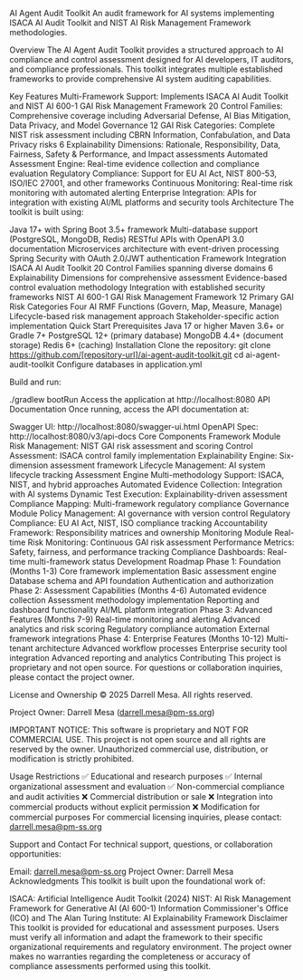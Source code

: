 AI Agent Audit Toolkit
An audit framework for AI systems implementing ISACA AI Audit Toolkit and NIST AI Risk Management Framework methodologies.

Overview
The AI Agent Audit Toolkit provides a structured approach to AI compliance and control assessment designed for AI developers, IT auditors, and compliance professionals. This toolkit integrates multiple established frameworks to provide comprehensive AI system auditing capabilities.

Key Features
Multi-Framework Support: Implements ISACA AI Audit Toolkit and NIST AI 600-1 GAI Risk Management Framework
20 Control Families: Comprehensive coverage including Adversarial Defense, AI Bias Mitigation, Data Privacy, and Model Governance
12 GAI Risk Categories: Complete NIST risk assessment including CBRN Information, Confabulation, and Data Privacy risks
6 Explainability Dimensions: Rationale, Responsibility, Data, Fairness, Safety & Performance, and Impact assessments
Automated Assessment Engine: Real-time evidence collection and compliance evaluation
Regulatory Compliance: Support for EU AI Act, NIST 800-53, ISO/IEC 27001, and other frameworks
Continuous Monitoring: Real-time risk monitoring with automated alerting
Enterprise Integration: APIs for integration with existing AI/ML platforms and security tools
Architecture
The toolkit is built using:

Java 17+ with Spring Boot 3.5+ framework
Multi-database support (PostgreSQL, MongoDB, Redis)
RESTful APIs with OpenAPI 3.0 documentation
Microservices architecture with event-driven processing
Spring Security with OAuth 2.0/JWT authentication
Framework Integration
ISACA AI Audit Toolkit
20 Control Families spanning diverse domains
6 Explainability Dimensions for comprehensive assessment
Evidence-based control evaluation methodology
Integration with established security frameworks
NIST AI 600-1 GAI Risk Management Framework
12 Primary GAI Risk Categories
Four AI RMF Functions (Govern, Map, Measure, Manage)
Lifecycle-based risk management approach
Stakeholder-specific action implementation
Quick Start
Prerequisites
Java 17 or higher
Maven 3.6+ or Gradle 7+
PostgreSQL 12+ (primary database)
MongoDB 4.4+ (document storage)
Redis 6+ (caching)
Installation
Clone the repository:
git clone https://github.com/[repository-url]/ai-agent-audit-toolkit.git
cd ai-agent-audit-toolkit
Configure databases in application.yml

Build and run:

./gradlew bootRun
Access the application at http://localhost:8080
API Documentation
Once running, access the API documentation at:

Swagger UI: http://localhost:8080/swagger-ui.html
OpenAPI Spec: http://localhost:8080/v3/api-docs
Core Components
Framework Module
Risk Management: NIST GAI risk assessment and scoring
Control Assessment: ISACA control family implementation
Explainability Engine: Six-dimension assessment framework
Lifecycle Management: AI system lifecycle tracking
Assessment Engine
Multi-methodology Support: ISACA, NIST, and hybrid approaches
Automated Evidence Collection: Integration with AI systems
Dynamic Test Execution: Explainability-driven assessment
Compliance Mapping: Multi-framework regulatory compliance
Governance Module
Policy Management: AI governance with version control
Regulatory Compliance: EU AI Act, NIST, ISO compliance tracking
Accountability Framework: Responsibility matrices and ownership
Monitoring Module
Real-time Risk Monitoring: Continuous GAI risk assessment
Performance Metrics: Safety, fairness, and performance tracking
Compliance Dashboards: Real-time multi-framework status
Development Roadmap
Phase 1: Foundation (Months 1-3)
Core framework implementation
Basic assessment engine
Database schema and API foundation
Authentication and authorization
Phase 2: Assessment Capabilities (Months 4-6)
Automated evidence collection
Assessment methodology implementation
Reporting and dashboard functionality
AI/ML platform integration
Phase 3: Advanced Features (Months 7-9)
Real-time monitoring and alerting
Advanced analytics and risk scoring
Regulatory compliance automation
External framework integrations
Phase 4: Enterprise Features (Months 10-12)
Multi-tenant architecture
Advanced workflow processes
Enterprise security tool integration
Advanced reporting and analytics
Contributing
This project is proprietary and not open source. For questions or collaboration inquiries, please contact the project owner.

License and Ownership
© 2025 Darrell Mesa. All rights reserved.

Project Owner: Darrell Mesa (darrell.mesa@pm-ss.org)

IMPORTANT NOTICE: This software is proprietary and NOT FOR COMMERCIAL USE. This project is not open source and all rights are reserved by the owner. Unauthorized commercial use, distribution, or modification is strictly prohibited.

Usage Restrictions
✅ Educational and research purposes
✅ Internal organizational assessment and evaluation
✅ Non-commercial compliance and audit activities
❌ Commercial distribution or sale
❌ Integration into commercial products without explicit permission
❌ Modification for commercial purposes
For commercial licensing inquiries, please contact: darrell.mesa@pm-ss.org

Support and Contact
For technical support, questions, or collaboration opportunities:

Email: darrell.mesa@pm-ss.org
Project Owner: Darrell Mesa
Acknowledgments
This toolkit is built upon the foundational work of:

ISACA: Artificial Intelligence Audit Toolkit (2024)
NIST: AI Risk Management Framework for Generative AI (AI 600-1)
Information Commissioner's Office (ICO) and The Alan Turing Institute: AI Explainability Framework
Disclaimer
This toolkit is provided for educational and assessment purposes. Users must verify all information and adapt the framework to their specific organizational requirements and regulatory environment. The project owner makes no warranties regarding the completeness or accuracy of compliance assessments performed using this toolkit.
